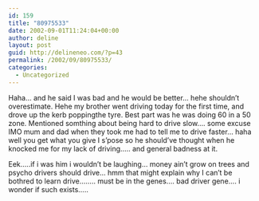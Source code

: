 ```yaml
---
id: 159
title: "80975533"
date: 2002-09-01T11:24:04+00:00
author: deline
layout: post
guid: http://delineneo.com/?p=43
permalink: /2002/09/80975533/
categories:
  - Uncategorized
---
```

Haha&#8230; and he said I was bad and he would be better&#8230; hehe shouldn&#8217;t overestimate. Hehe my brother went driving today for the first time, and drove up the kerb poppingthe tyre. Best part was he was doing 60 in a 50 zone. Mentioned somthing about being hard to drive slow&#8230;. some excuse IMO mum and dad when they took me had to tell me to drive faster&#8230; haha well you get what you give I s&#8217;pose so he should&#8217;ve thought when he knocked me for my lack of driving&#8230;.. and general badness at it.

Eek&#8230;..if i was him i wouldn&#8217;t be laughing&#8230; money ain&#8217;t grow on trees and psycho drivers should drive&#8230; hmm that might explain why I can&#8217;t be bothred to learn drive&#8230;&#8230;.. must be in the genes&#8230;. bad driver gene&#8230;. i wonder if such exists&#8230;..
